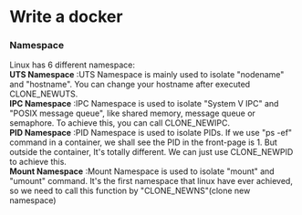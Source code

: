 # Write a docker  
### Namespace  
Linux has 6 different namespace:  
**UTS Namespace** :UTS Namespace is mainly used to isolate "nodename" and "hostname". You can change your hostname after executed CLONE_NEWUTS.   
**IPC Namespace** :IPC Namespace is used to isolate "System V IPC" and "POSIX message queue", like shared memory, message queue or semaphore. To achieve this, you can call CLONE_NEWIPC.   
**PID Namespace** :PID Namespace is used to isolate PIDs. If we use "ps -ef" command in a container, we shall see the PID in the front-page is 1. But outside the container, It's totally different.  We can just use CLONE_NEWPID to achieve this.   
**Mount Namespace** :Mount Namespace is used to isolate "mount" and "umount" command. It's the first namespace that linux have ever achieved, so we need to call this function by "CLONE_NEWNS"(clone new namespace)  

